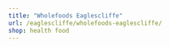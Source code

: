 ```yaml
---
title: "Wholefoods Eaglescliffe"
url: /eaglescliffe/wholefoods-eaglescliffe/
shop: health food
---
```

